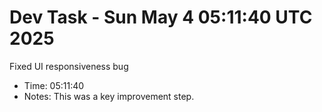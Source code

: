 # Dev Task - Sun May  4 05:11:40 UTC 2025
Fixed UI responsiveness bug
- Time: 05:11:40
- Notes: This was a key improvement step.
